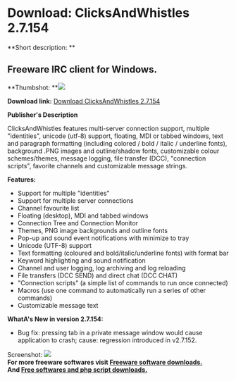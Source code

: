 # Download: ClicksAndWhistles 2.7.154

**Short description: **

## Freeware IRC client for Windows.

  
**Thumbshot: **![](http://www.freewarefiles.com/screenshot/clicksnwhstles_md.gif)   
  
**Download link:** [Download ClicksAndWhistles 2.7.154](http://freesoftwares.boysofts.com/ClicksAndWhistles_program_40807.html)  
  

**Publisher's Description**  
  

ClicksAndWhistles features multi-server connection support, multiple
"identities", unicode (utf-8) support, floating, MDI or tabbed windows, text
and paragraph formatting (including colored / bold / italic / underline
fonts), background .PNG images and outline/shadow fonts, customizable colour
schemes/themes, message logging, file transfer (DCC), "connection scripts",
favorite channels and customizable message strings.

**Features:**

  * Support for multiple "identities" 
  * Support for multiple server connections 
  * Channel favourite list 
  * Floating (desktop), MDI and tabbed windows 
  * Connection Tree and Connection Monitor 
  * Themes, PNG image backgrounds and outline fonts 
  * Pop-up and sound event notifications with minimize to tray 
  * Unicode (UTF-8) support 
  * Text formatting (coloured and bold/italic/underline fonts) with format bar 
  * Keyword highlighting and sound notification 
  * Channel and user logging, log archiving and log reloading 
  * File transfers (DCC SEND) and direct chat (DCC CHAT) 
  * "Connection scripts" (a simple list of commands to run once connected) 
  * Macros (use one command to automatically run a series of other commands) 
  * Customizable message text 

**WhatA's New in version 2.7.154:**

  * Bug fix: pressing tab in a private message window would cause application to crash; cause: regression introduced in v2.7.152. 

  
  
Screenshot: ![](http://www.freewarefiles.com/screenshot/clicksnwhstles.gif)  
**For more freeware softwares visit [Freeware software downloads.](http://freesoftwares.boysofts.com/)**   
**And [Free softwares and php script downloads.](http://www.boysofts.com/)**

